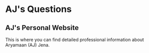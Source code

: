 # AJ's Questions
## AJ's Personal Website

This is where you can find detailed professional information about Aryamaan (AJ) Jena.
